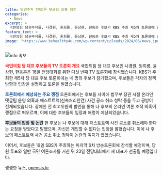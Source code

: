 ```yaml
---
title: 당권주자 TV토론 댓글팀 의혹 쟁점
categories:
  - News
excerpt: >
  국민의힘 당권주자들, 나경원, 원희룡, 윤상현, 한동훈 후보가 KBS 주최 제5차 토론회에 참석. 이슈는 온라인 댓글팀 의혹과 패스트트랙 사건 공소 취소 청탁. 나 후보의 사건 관련 발언으로 논란 확산. 19일 SBS 주최 6차 토론회 예정. 전당대회에서 새 당 대표 선출 예정. 후보들의 강렬한 대결과 파문되는 의혹으로 관심 집중.
feature_text: >
  국민의힘 당권주자들, 나경원, 원희룡, 윤상현, 한동훈 후보가 KBS 주최 제5차 토론회에 참석. 이슈는 온라인 댓글팀 의혹과 패스트트랙 사건 공소 취소 청탁. 나 후보의 사건 관련 발언으로 논란 확산. 19일 SBS 주최 6차 토론회 예정. 전당대회에서 새 당 대표 선출 예정. 후보들의 강렬한 대결과 파문되는 의혹으로 관심 집중.
image: 'https://www.behealthy4u.com/wp-content/uploads/2024/06/news.jpg'
---
```


<p><img src="https://www.behealthy4u.com/wp-content/uploads/2024/06/news.jpg" alt="info 속보" /></p>

<p><b><span style="color: #ee2323;">국민의힘 당 대표 후보들의 TV 토론회 개요</span></b>
국민의힘 당 대표 후보인 나경원, 원희룡, 윤상현, 한동훈은 18일 전당대회를 위한 다섯 번째 TV 토론회에 참석했습니다. KBS가 주최한 제5차 당 대표 후보 토론회에는 네 명의 후보가 참가했으며, 후보들은 각자의 정책 방향과 입장을 설명하고 토론을 벌였습니다.</p>

<p><b><span style="color: #1a5490;">토론회에서 예상되는 주요 쟁점</span></b>
토론회에서는 후보들 사이에 법무부 장관 시절 온라인 댓글팀 운영 의혹과 패스트트랙(신속처리안건) 사건 공소 취소 청탁 등을 두고 공방이 전개되었습니다. 장예찬 전 최고위원의 발언을 통해 나 후보의 온라인 여론 조작 의혹이 쟁점으로 떠오르며, 이에 대한 후보들의 입장과 해명이 예상되었습니다.</p>

<p><b><span style="background-color: #21538527;">후보들의 입장 및 논란</span></b>
한 후보는 나 후보에 대해 패스트트랙 사건 공소를 취소해야 한다는 요청을 받았다고 말했으며, 자신은 개입할 수 없다는 입장을 밝혔습니다. 이에 나 후보의 패스트트랙 사건 공소 취소 청탁이 논란의 여지가 있었습니다.</p>

<p>이어서, 후보들은 19일 SBS가 주최하는 마지막 6차 방송토론회에 참석할 예정이며, 당원 투표와 일반 국민 여론조사를 거친 뒤 23일 전당대회에서 새 대표가 선출될 예정입니다.</p>
생생한 뉴스, <a href="https://opensis.kr" rel="dofollow">opensis.kr</a>


